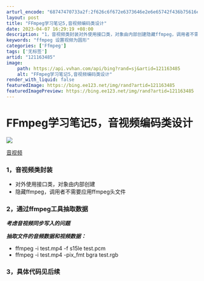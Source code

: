 ```yaml
---
arturl_encode: "68747470733a2f:2f626c6f672e6373646e2e6e65742f436b75616e66656e672f:61727469636c652f64657461696c732f313231313633343835"
layout: post
title: "FFmpeg学习笔记5,音视频编码类设计"
date: 2023-04-07 16:29:19 +08:00
description: "1，音视频类封装对外使用接口类，对象由内部创建隐藏ffmpeg，调用者不需要应用ffmpeg头文件2"
keywords: "ffmpeg 设置视频为圆形"
categories: ['Ffmpeg']
tags: ['无标签']
artid: "121163485"
image:
    path: https://api.vvhan.com/api/bing?rand=sj&artid=121163485
    alt: "FFmpeg学习笔记5,音视频编码类设计"
render_with_liquid: false
featuredImage: https://bing.ee123.net/img/rand?artid=121163485
featuredImagePreview: https://bing.ee123.net/img/rand?artid=121163485
---
```


# FFmpeg学习笔记5，音视频编码类设计

![](https://img-home.csdnimg.cn/images/20240711112329.png)

[音视频](https://so.csdn.net/so/search/s.do?q=%E9%9F%B3%E8%A7%86%E9%A2%91&t=all&o=vip&s=&l=&f=&viparticle=&from_tracking_code=tag_word&from_code=app_blog_art)

### 1，音视频类封装

* 对外使用接口类，对象由内部创建
* 隐藏ffmpeg，调用者不需要应用ffmpeg头文件

### 2，通过ffmpeg工具抽取数据

***考虑音视频同步写入的问题***
  
***抽取文件的音频数据和视频数据：***

* ffmpeg -i test.mp4 -f s15le test.pcm
* ffmpeg -i test.mp4 -pix_fmt bgra test.rgb

### 3，具体代码见后续